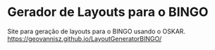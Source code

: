 # Gerador de Layouts para o BINGO
Site para geração de layouts para o BINGO usando o OSKAR.
https://geovannisz.github.io/LayoutGeneratorBINGO/
